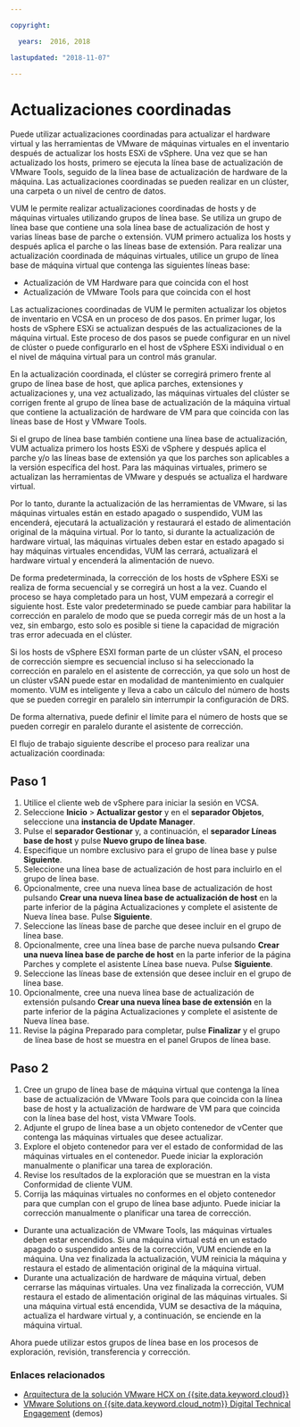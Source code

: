 ```yaml
---

copyright:

  years:  2016, 2018

lastupdated: "2018-11-07"

---
```


#	Actualizaciones coordinadas

Puede utilizar actualizaciones coordinadas para actualizar el hardware virtual y las herramientas de VMware de máquinas virtuales en el inventario después de actualizar los hosts ESXi de vSphere. Una vez que se han actualizado los hosts, primero se ejecuta la línea base de actualización de VMware Tools, seguido de la línea base de actualización de hardware de la máquina. Las actualizaciones coordinadas se pueden realizar en un clúster, una carpeta o un nivel de centro de datos.

VUM le permite realizar actualizaciones coordinadas de hosts y de máquinas virtuales utilizando grupos de línea base. Se utiliza un grupo de línea base que contiene una sola línea base de actualización de host y varias líneas base de parche o extensión. VUM primero actualiza los hosts y después aplica el parche o las líneas base de extensión. Para realizar una actualización coordinada de máquinas virtuales, utilice un grupo de línea base de máquina virtual que contenga las siguientes líneas base:
* Actualización de VM Hardware para que coincida con el host
* Actualización de VMware Tools para que coincida con el host

Las actualizaciones coordinadas de VUM le permiten actualizar los objetos de inventario en VCSA en un proceso de dos pasos. En primer lugar, los hosts de vSphere ESXi se actualizan después de las actualizaciones de la máquina virtual. Este proceso de dos pasos se puede configurar en un nivel de clúster o puede configurarlo en el host de vSphere ESXi individual o en el nivel de máquina virtual para un control más granular.

En la actualización coordinada, el clúster se corregirá primero frente al grupo de línea base de host, que aplica parches, extensiones y actualizaciones y, una vez actualizado, las máquinas virtuales del clúster se corrigen frente al grupo de línea base de actualización de la máquina virtual que contiene la actualización de hardware de VM para que coincida con las líneas base de Host y VMware Tools.

Si el grupo de línea base también contiene una línea base de actualización, VUM actualiza primero los hosts ESXi de vSphere y después aplica el parche y/o las líneas base de extensión ya que los parches son aplicables a la versión específica del host. Para las máquinas virtuales, primero se actualizan las herramientas de VMware y después se actualiza el hardware virtual.

Por lo tanto, durante la actualización de las herramientas de VMware, si las máquinas virtuales están en estado apagado o suspendido, VUM las encenderá, ejecutará la actualización y restaurará el estado de alimentación original de la máquina virtual. Por lo tanto, si durante la actualización de hardware virtual, las máquinas virtuales deben estar en estado apagado si hay máquinas virtuales encendidas, VUM las cerrará, actualizará el hardware virtual y encenderá la alimentación de nuevo.

De forma predeterminada, la corrección de los hosts de vSphere ESXi se realiza de forma secuencial y se corregirá un host a la vez. Cuando el proceso se haya completado para un host, VUM empezará a corregir el siguiente host. Este valor predeterminado se puede cambiar para habilitar la corrección en paralelo de modo que se pueda corregir más de un host a la vez, sin embargo, esto solo es posible si tiene la capacidad de migración tras error adecuada en el clúster.

Si los hosts de vSphere ESXI forman parte de un clúster vSAN, el proceso de corrección siempre es secuencial incluso si ha seleccionado la corrección en paralelo en el asistente de corrección, ya que solo un host de un clúster vSAN puede estar en modalidad de mantenimiento en cualquier momento. VUM es inteligente y lleva a cabo un cálculo del número de hosts que se pueden corregir en paralelo sin interrumpir la configuración de DRS.

De forma alternativa, puede definir el límite para el número de hosts que se pueden corregir en paralelo durante el asistente de corrección.

El flujo de trabajo siguiente describe el proceso para realizar una actualización coordinada:

## Paso 1

1. Utilice el cliente web de vSphere para iniciar la sesión en VCSA.
2. Seleccione **Inicio** > **Actualizar gestor** y en el **separador Objetos**, seleccione una **instancia de Update Manager**.
3. Pulse el **separador Gestionar** y, a continuación, el **separador Líneas base de host** y pulse **Nuevo grupo de línea base**.
4. Especifique un nombre exclusivo para el grupo de línea base y pulse **Siguiente**.
5. Seleccione una línea base de actualización de host para incluirlo en el grupo de línea base.
6. Opcionalmente, cree una nueva línea base de actualización de host pulsando **Crear una nueva línea base de actualización de host** en la parte inferior de la página Actualizaciones y complete el asistente de Nueva línea base. Pulse **Siguiente**.
7. Seleccione las líneas base de parche que desee incluir en el grupo de línea base.
8. Opcionalmente, cree una línea base de parche nueva pulsando **Crear una nueva línea base de parche de host** en la parte inferior de la página Parches y complete el asistente Línea base nueva. Pulse **Siguiente**.
9. Seleccione las líneas base de extensión que desee incluir en el grupo de línea base.
10. Opcionalmente, cree una nueva línea base de actualización de extensión pulsando **Crear una nueva línea base de extensión** en la parte inferior de la página Actualizaciones y complete el asistente de Nueva línea base.
11. Revise la página Preparado para completar, pulse **Finalizar** y el grupo de línea base de host se muestra en el panel Grupos de línea base.

## Paso 2

1. Cree un grupo de línea base de máquina virtual que contenga la línea base de actualización de VMware Tools para que coincida con la línea base de host y la actualización de hardware de VM para que coincida con la línea base del host, vista VMware Tools.
2. Adjunte el grupo de línea base a un objeto contenedor de vCenter que contenga las máquinas virtuales que desee actualizar.
3. Explore el objeto contenedor para ver el estado de conformidad de las máquinas virtuales en el contenedor. Puede iniciar la exploración manualmente o planificar una tarea de exploración.
4. Revise los resultados de la exploración que se muestran en la vista Conformidad de cliente VUM.
5. Corrija las máquinas virtuales no conformes en el objeto contenedor para que cumplan con el grupo de línea base adjunto. Puede iniciar la corrección manualmente o planificar una tarea de corrección.
* Durante una actualización de VMware Tools, las máquinas virtuales deben estar encendidos. Si una máquina virtual está en un estado apagado o suspendido antes de la corrección, VUM enciende en la máquina. Una vez finalizada la actualización, VUM reinicia la máquina y restaura el estado de alimentación original de la máquina virtual.
* Durante una actualización de hardware de máquina virtual, deben cerrarse las máquinas virtuales. Una vez finalizada la corrección, VUM restaura el estado de alimentación original de las máquinas virtuales. Si una máquina virtual está encendida, VUM se desactiva de la máquina, actualiza el hardware virtual y, a continuación, se enciende en la máquina virtual.

Ahora puede utilizar estos grupos de línea base en los procesos de exploración, revisión, transferencia y corrección.

### Enlaces relacionados

* [Arquitectura de la solución VMware HCX on {{site.data.keyword.cloud}}](https://www.ibm.com/cloud/garage/files/HCX_Architecture_Design.pdf)
* [VMware Solutions on {{site.data.keyword.cloud_notm}} Digital Technical Engagement](https://ibm-dte.mybluemix.net/ibm-vmware) (demos)
